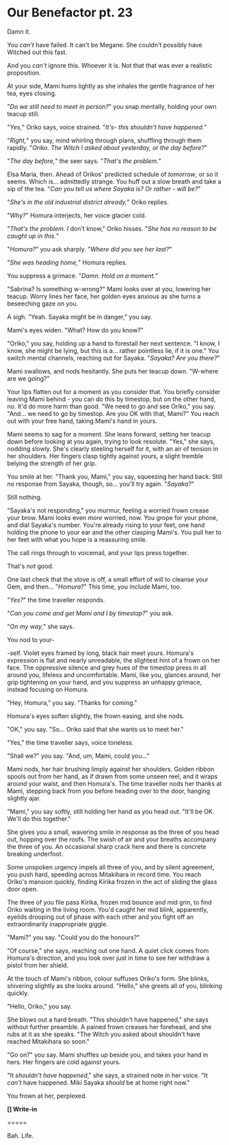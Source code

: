 # Our Benefactor pt. 23

Damn it.

You *can't* have failed. It can't be Megane. She couldn't possibly have Witched out this fast.

And you *can't* ignore this. Whoever it is. Not that that was ever a realistic proposition.

At your side, Mami hums lightly as she inhales the gentle fragrance of her tea, eyes closing.

"*Do we still need to meet in person?*" you snap mentally, holding your own teacup still.

"*Yes,*" Oriko says, voice strained. "*It's- this *shouldn't have happened*.*"

"*Right,*" you say, mind whirling through plans, shuffling through them rapidly. "*Oriko. The Witch I asked about yesterday, or the day before?*"

"*The day before,*" the seer says. "*That's the problem.*"

Elsa Maria, then. Ahead of Orikos' predicted schedule of *tomorrow*, or so it seems. Which is... admittedly strange. You huff out a slow breath and take a sip of the tea. "*Can you tell us where Sayaka is? Or rather - will be?*"

"*She's in the old industrial district already,*" Oriko replies.

"*Why?*" Homura interjects, her voice glacier cold.

"*That's the problem. I* don't know," Oriko hisses. "*She has no reason to be caught up in this.*"

"*Homura?*" you ask sharply. "*Where did you see her last?*"

"*She was heading home,*" Homura replies.

You suppress a grimace. "*Damn. Hold on a moment.*"

"Sabrina? Is something w-wrong?" Mami looks over at you, lowering her teacup. Worry lines her face, her golden eyes anxious as she turns a beseeching gaze on you.

A sigh. "Yeah. Sayaka might be in danger," you say.

Mami's eyes widen. "What? How do you know?"

"Oriko," you say, holding up a hand to forestall her next sentence. "I know, I know, she might be lying, but this is a... rather pointless lie, if it is one." You switch mental channels, reaching out for Sayaka. "*Sayaka? Are you there?*"

Mami swallows, and nods hesitantly. She puts her teacup down. "W-where are we going?"

Your lips flatten out for a moment as you consider that. You briefly consider leaving Mami behind - you can do this by timestop, but on the other hand, no. It'd do more harm than good. "We need to go and see Oriko," you say. "And... we need to go by timestop. Are you OK with that, Mami?" You reach out with your free hand, taking Mami's hand in yours.

Mami seems to sag for a moment. She leans forward, setting her teacup down before looking at you again, trying to look resolute. "Yes," she says, nodding slowly. She's clearly steeling herself for it, with an air of tension in her shoulders. Her fingers clasp tightly against yours, a slight tremble belying the strength of her grip.

You smile at her. "Thank you, Mami," you say, squeezing her hand back. Still no response from Sayaka, though, so... you'll try again. "*Sayaka?*"

Still nothing.

"Sayaka's not responding," you murmur, feeling a worried frown crease your brow. Mami looks even *more* worried, now. You grope for your phone, and dial Sayaka's number. You're already rising to your feet, one hand holding the phone to your ear and the other clasping Mami's. You pull her to her feet with what you hope is a reassuring smile.

The call rings through to voicemail, and your lips press together.

That's *not* good.

One last check that the stove is off, a small effort of will to cleanse your Gem, and then... "*Homura?*" This time, you include Mami, too.

"*Yes?*" the time traveller responds.

"*Can you come and get Mami and I by timestop?*" you ask.

"*On my way,*" she says.

You nod to your-

-self. Violet eyes framed by long, black hair meet yours. Homura's expression is flat and nearly unreadable, the slightest hint of a frown on her face. The oppressive silence and grey hues of the timestop press in all around you, lifeless and uncomfortable. Mami, like you, glances around, her grip tightening on your hand, and you suppress an unhappy grimace, instead focusing on Homura.

"Hey, Homura," you say. "Thanks for coming."

Homura's eyes soften slightly, the frown easing, and she nods.

"OK," you say. "So... Oriko said that she wants us to meet her."

"Yes," the time traveller says, voice toneless.

"Shall we?" you say. "And, um, Mami, could you..."

Mami nods, her hair brushing limply against her shoulders. Golden ribbon spools out from her hand, as if drawn from some unseen reel, and it wraps around your waist, and then Homura's. The time traveller nods her thanks at Mami, stepping back from you before heading over to the door, hanging slightly ajar.

"Mami," you say softly, still holding her hand as you head out. "It'll be OK. We'll do this together."

She gives you a small, wavering smile in response as the three of you head out, hopping over the roofs. The swish of air and your breaths accompany the three of you. An occasional sharp crack here and there is concrete breaking underfoot.

Some unspoken urgency impels all three of you, and by silent agreement, you push hard, speeding across Mitakihara in record time. You reach Oriko's mansion quickly, finding Kirika frozen in the act of sliding the glass door open.

The three of you file pass Kirika, frozen mid bounce and mid grin, to find Oriko waiting in the living room. You'd caught her mid blink, apparently, eyelids drooping out of phase with each other and you fight off an extraordinarily inappropriate giggle.

"Mami?" you say. "Could you do the honours?"

"Of course," she says, reaching out one hand. A quiet click comes from Homura's direction, and you look over just in time to see her withdraw a pistol from her shield.

At the touch of Mami's ribbon, colour suffuses Oriko's form. She blinks, shivering slightly as she looks around. "Hello," she greets all of you, blinking quickly.

"Hello, Oriko," you say.

She blows out a hard breath. "This shouldn't have happened," she says without further preamble. A pained frown creases her forehead, and she rubs at it as she speaks. "The Witch you asked about shouldn't have reached Mitakihara so soon."

"Go on?" you say. Mami shuffles up beside you, and takes your hand in hers. Her fingers are cold against yours.

"It *shouldn't have happened*," she says, a strained note in her voice. "It *can't* have happened. Miki Sayaka *should* be at home right now."

You frown at her, perplexed.

**\[] Write-in**

\=====​

Bah. Life.
